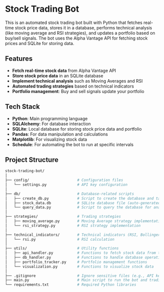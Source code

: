 # Stock Trading Bot

This is an automated stock trading bot built with Python that fetches real-time stock price data, stores it in a database, performs technical analysis (like moving average and RSI strategies), and updates a portfolio based on buy/sell signals. The bot uses the Alpha Vantage API for fetching stock prices and SQLite for storing data.

## Features

- **Fetch real-time stock data** from Alpha Vantage API
- **Store stock price data** in an SQLite database
- **Implement technical analysis** such as Moving Averages and RSI
- **Automated trading strategies** based on technical indicators
- **Portfolio management**: Buy and sell signals update your portfolio

## Tech Stack

- **Python**: Main programming language
- **SQLAlchemy**: For database interaction
- **SQLite**: Local database for storing stock price data and portfolio
- **Pandas**: For data manipulation and calculations
- **Matplotlib**: For visualizing stock data
- **Schedule**: For automating the bot to run at specific intervals

## Project Structure

```bash
stock-trading-bot/
│
├── config/                      # Configuration files
│   └── settings.py              # API key configuration
│
├── db/                          # Database-related scripts
│   ├── create_db.py             # Script to create the database and tables
│   ├── stock_data.db            # SQLite database file (auto-generated)
│   └── query_data.py            # Script to query the database for analysis
│
├── strategies/                  # Trading strategies
│   ├── moving_average.py        # Moving Average strategy implementation
│   └── rsi_strategy.py          # RSI strategy implementation
│
├── technical_indicators/        # Technical indicators (RSI, Bollinger Bands, etc.)
│   └── rsi.py                   # RSI calculation
│
├── utils/                       # Utility functions
│   ├── api_handler.py           # Functions to fetch stock data from the API
│   ├── db_handler.py            # Functions to handle database operations
│   ├── portfolio_tracker.py     # Portfolio management functions
│   └── visualization.py         # Functions to visualize stock data
│
├── .gitignore                   # Ignore sensitive files (e.g., API keys, SQLite database)
├── main.py                      # Main script to run the bot and trading logic
└── requirements.txt             # Required Python libraries

